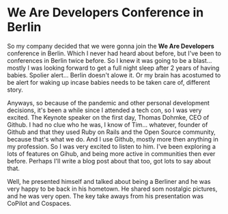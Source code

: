 # We Are Developers Conference in Berlin

So my company decided that we were gonna join the **We Are Developers** conference in Berlin. Which I never had heard about before, but I've been to conferences in Berlin twice before. So I knew it was going to be a blast... mostly I was looking forward to get a full night sleep after 2 years of having babies. Spolier alert... Berlin doesn't alowe it. Or my brain has acostumed to be alert for waking up incase babies needs to be taken care of, different story.

Anyways, so because of the pandemic and other personal development decisions, it's been a while since I attended a tech con, so I was very excited. The Keynote speaker on the first day, Thomas Dohmke, CEO of Github. I had no clue who he was, I know of Tim... whatever, founder of Github and that they used Ruby on Rails and the Open Source community, because that's what we do. And I use Github, mostly more then anything in my profession. So I was very excited to listen to him. I've been exploring a lots of features on Gihub, and being more active in communities then ever before. Perhaps I'll write a blog post about that too, got lots to say about that.

Well, he presented himself and talked about being a Berliner and he was very happy to be back in his hometown. He shared som nostalgic pictures, and he was very open. The key take aways from his presentation was CoPilot and Cospaces.
